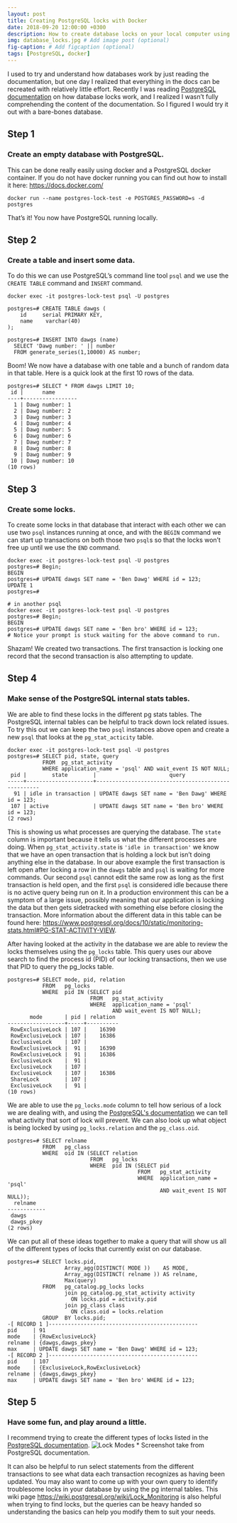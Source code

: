 ```yaml
---
layout: post
title: Creating PostgreSQL locks with Docker
date: 2018-09-20 12:00:00 +0300
description: How to create database locks on your local computer using docker.
img: database_locks.jpg # Add image post (optional)
fig-caption: # Add figcaption (optional)
tags: [PostgreSQL, docker]
---
```


I used to try and understand how databases work by just reading the documentation, but one day I realized that everything in the docs can be recreated with relatively little effort. Recently I was reading [PostgreSQL documentation](https://www.postgresql.org/docs/10/static/explicit-locking.html) on how database locks work, and I realized I wasn’t fully comprehending the content of the documentation. So I figured I would try it out with a bare-bones database.

## Step 1
### Create an empty database with PostgreSQL.
This can be done really easily using  docker and a PostgreSQL docker container. If you do not have docker running you can find out how to install it here: <https://docs.docker.com/>

```
docker run --name postgres-lock-test -e POSTGRES_PASSWORD=s -d postgres
```

That’s it! You now have PostgreSQL running locally.

## Step 2
### Create a table and insert some data.
To do this we can use PostgreSQL’s command line tool `psql` and we use the `CREATE TABLE` command and `INSERT` command.

```
docker exec -it postgres-lock-test psql -U postgres

postgres=# CREATE TABLE dawgs (
    id     serial PRIMARY KEY,
    name    varchar(40)
);

postgres=# INSERT INTO dawgs (name)
  SELECT 'Dawg number: ' || number
  FROM generate_series(1,10000) AS number;
```

Boom! We now have a database with one table and a bunch of random data in that table. Here is a quick look at the first 10 rows of the data.

```
postgres=# SELECT * FROM dawgs LIMIT 10;
 id |      name
----+-----------------
  1 | Dawg number: 1
  2 | Dawg number: 2
  3 | Dawg number: 3
  4 | Dawg number: 4
  5 | Dawg number: 5
  6 | Dawg number: 6
  7 | Dawg number: 7
  8 | Dawg number: 8
  9 | Dawg number: 9
 10 | Dawg number: 10
(10 rows)
```

## Step 3
### Create some locks.
To create some locks in that database that interact with each other we can use two `psql` instances running at once, and with the `BEGIN` command we can start up transactions on both those two `psql`s so that the locks won’t free up until we use the `END` command.

```
docker exec -it postgres-lock-test psql -U postgres
postgres=# Begin;
BEGIN
postgres=# UPDATE dawgs SET name = 'Ben Dawg' WHERE id = 123;
UPDATE 1
postgres=#

# in another psql
docker exec -it postgres-lock-test psql -U postgres
postgres=# Begin;
BEGIN
postgres=# UPDATE dawgs SET name = 'Ben bro' WHERE id = 123;
# Notice your prompt is stuck waiting for the above command to run.

```


Shazam! We created two transactions. The first transaction is locking one record that the second transaction is also attempting to update.

## Step 4
### Make sense of the PostgreSQL internal stats tables.

We are able to find these locks in the different pg stats tables. The PostgreSQL internal tables can be helpful to track down lock related issues. To try this out we can keep the two `psql` instances above open and create a new `psql` that looks at the `pg_stat_acticity` table.

```
docker exec -it postgres-lock-test psql -U postgres
postgres=# SELECT pid, state, query
           FROM  pg_stat_activity
           WHERE application_name = 'psql' AND wait_event IS NOT NULL;
 pid |        state        |                       query
-----+---------------------+----------------------------------------------------
  91 | idle in transaction | UPDATE dawgs SET name = 'Ben Dawg' WHERE id = 123;
 107 | active              | UPDATE dawgs SET name = 'Ben bro' WHERE id = 123;
(2 rows)
```

This is showing us what processes are querying the database. The `state` column is important because it tells us what the different processes are doing. When `pg_stat_activity.state` is `'idle in transaction'` we know that we have an open transaction that is holding a lock but isn’t doing anything else in the database. In our above example the first transaction is left open after locking a row in the `dawgs` table and `psql` is waiting for more commands.
Our second `psql` cannot edit the same row as long as the first transaction is held open, and the first `psql` is considered idle because there is no active query being run on it. In a production environment this can be a symptom of a large issue, possibly meaning that our application is locking the data but then gets sidetracked with something else before closing the transaction. More information about the different data in this table can be found here: <https://www.postgresql.org/docs/10/static/monitoring-stats.html#PG-STAT-ACTIVITY-VIEW>.

After having looked at the activity in the database we are able to review the locks themselves using the `pg_locks` table. This query uses our above search to find the process id (PID) of our locking transactions, then we use that PID to query the pg_locks table.

```
postgres=# SELECT mode, pid, relation
           FROM   pg_locks
           WHERE  pid IN (SELECT pid
                          FROM   pg_stat_activity
                          WHERE  application_name = 'psql'
                                 AND wait_event IS NOT NULL);
       mode       | pid | relation
------------------+-----+----------
 RowExclusiveLock | 107 |    16390
 RowExclusiveLock | 107 |    16386
 ExclusiveLock    | 107 |
 RowExclusiveLock |  91 |    16390
 RowExclusiveLock |  91 |    16386
 ExclusiveLock    |  91 |
 ExclusiveLock    | 107 |
 ExclusiveLock    | 107 |    16386
 ShareLock        | 107 |
 ExclusiveLock    |  91 |
(10 rows)
```
We are able to use the `pg_locks.mode` column to tell how serious of a lock we are dealing with, and using the [PostgreSQL's documentation]( https://www.postgresql.org/docs/10/static/explicit-locking.html#LOCKING-TABLES) we can tell what activity that sort of lock will prevent. We can also look up what object is being locked by using `pg_locks.relation` and the `pg_class.oid`.
```
postgres=# SELECT relname
           FROM   pg_class
           WHERE  oid IN (SELECT relation
                          FROM   pg_locks
                          WHERE  pid IN (SELECT pid
                                         FROM   pg_stat_activity
                                         WHERE  application_name = 'psql'
                                                AND wait_event IS NOT NULL));
  relname
------------
 dawgs
 dawgs_pkey
(2 rows)
```

We can put all of these ideas together to make a query that will show us all of the different types of locks that currently exist on our database.
```
postgres=# SELECT locks.pid,
                  Array_agg(DISTINCT( MODE ))    AS MODE,
                  Array_agg(DISTINCT( relname )) AS relname,
                  Max(query)
           FROM   pg_catalog.pg_locks locks
                  join pg_catalog.pg_stat_activity activity
                    ON locks.pid = activity.pid
                  join pg_class class
                    ON class.oid = locks.relation
           GROUP  BY locks.pid;
-[ RECORD 1 ]-----------------------------------------------
pid     | 91
mode    | {RowExclusiveLock}
relname | {dawgs,dawgs_pkey}
max     | UPDATE dawgs SET name = 'Ben Dawg' WHERE id = 123;
-[ RECORD 2 ]-----------------------------------------------
pid     | 107
mode    | {ExclusiveLock,RowExclusiveLock}
relname | {dawgs,dawgs_pkey}
max     | UPDATE dawgs SET name = 'Ben bro' WHERE id = 123;
```

## Step 5
### Have some fun, and play around a little.
I recommend trying to create the different types of locks listed in the [PostgreSQL documentation](https://www.postgresql.org/docs/10/static/explicit-locking.html#LOCKING-TABLES).
![Lock Modes]({{site.baseurl}}/assets/img/pg_conflicting_lock_modes.png)
\* Screenshot take from PostgreSQL documentation.

It can also be helpful to run select statements from the different transactions to see what data each transaction recognizes as having been updated. You may also want to come up with your own query to identify troublesome locks in your database by using the pg internal tables. This wiki page <https://wiki.postgresql.org/wiki/Lock_Monitoring> is also helpful when trying to find locks, but the queries can be heavy handed so understanding the basics can help you modify them to suit your needs.

